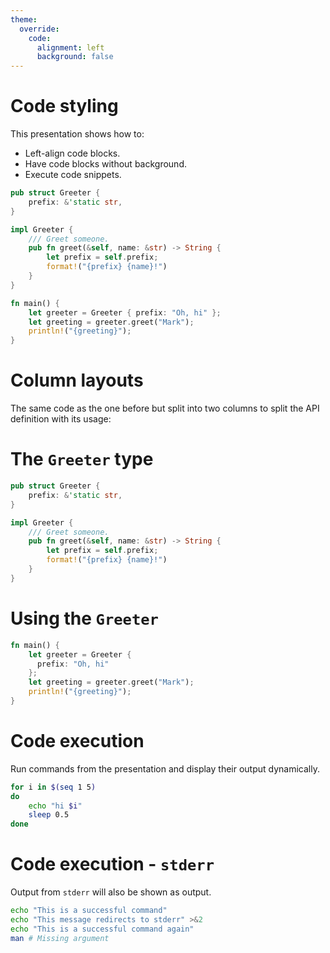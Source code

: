 ```yaml
---
theme:
  override:
    code:
      alignment: left
      background: false
---
```


Code styling
===

This presentation shows how to:

* Left-align code blocks.
* Have code blocks without background.
* Execute code snippets.

```rust
pub struct Greeter {
    prefix: &'static str,
}

impl Greeter {
    /// Greet someone.
    pub fn greet(&self, name: &str) -> String {
        let prefix = self.prefix;
        format!("{prefix} {name}!")
    }
}

fn main() {
    let greeter = Greeter { prefix: "Oh, hi" };
    let greeting = greeter.greet("Mark");
    println!("{greeting}");
}
```

<!-- end_slide -->

Column layouts
===

The same code as the one before but split into two columns to split the API definition with its usage:

<!-- column_layout: [1, 1] -->

<!-- column: 0 -->

# The `Greeter` type

```rust
pub struct Greeter {
    prefix: &'static str,
}

impl Greeter {
    /// Greet someone.
    pub fn greet(&self, name: &str) -> String {
        let prefix = self.prefix;
        format!("{prefix} {name}!")
    }
}
```

<!-- column: 1 -->

# Using the `Greeter`

```rust
fn main() {
    let greeter = Greeter {
      prefix: "Oh, hi"
    };
    let greeting = greeter.greet("Mark");
    println!("{greeting}");
}
```

<!-- end_slide -->

Code execution
===

Run commands from the presentation and display their output dynamically.

```bash +exec
for i in $(seq 1 5)
do
    echo "hi $i"
    sleep 0.5
done
```

<!-- end_slide -->

Code execution - `stderr`
===

Output from `stderr` will also be shown as output.

```bash +exec
echo "This is a successful command"
echo "This message redirects to stderr" >&2
echo "This is a successful command again"
man # Missing argument
```
